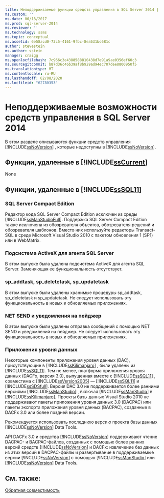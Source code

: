 ```yaml
---
title: Неподдерживаемые функции средств управления в SQL Server 2014 | Документация Майкрософт
ms.custom: ''
ms.date: 06/13/2017
ms.prod: sql-server-2014
ms.reviewer: ''
ms.technology: ssms
ms.topic: conceptual
ms.assetid: 6e58acd0-73c5-4161-9fbc-8ea531bc681c
author: stevestein
ms.author: sstein
manager: craigg
ms.openlocfilehash: 7c966c3e4388588810438d7e91a9ae0356ef60c3
ms.sourcegitcommit: b87d36c46b39af8b929ad94ec707dee8800950f5
ms.translationtype: MT
ms.contentlocale: ru-RU
ms.lasthandoff: 02/08/2020
ms.locfileid: "62780353"
---
```

# <a name="discontinued-management-tools-features-in-sql-server-2014"></a>Неподдерживаемые возможности средств управления в SQL Server 2014
  В этом разделе описываются функции средств управления [!INCLUDE[ssNoVersion](../includes/ssnoversion-md.md)] , которые недоступны в [!INCLUDE[ssNoVersion](../includes/ssnoversion-md.md)].  
  
## <a name="features-removed-in-includesscurrentincludessscurrent-mdmd"></a>Функции, удаленные в [!INCLUDE[ssCurrent](../includes/sscurrent-md.md)]  
 None  
  
## <a name="features-removed-in-includesssql11includessssql11-mdmd"></a>Функции, удаленные в [!INCLUDE[ssSQL11](../includes/sssql11-md.md)]  
  
### <a name="sql-server-compact-edition"></a>SQL Server Compact Edition  
 Редактор кода SQL Server Compact Edition исключен из среды [!INCLUDE[ssManStudioFull](../includes/ssmanstudiofull-md.md)]. Поддержка SQL Server Compact Edition также исключена из обозревателя объектов, обозревателя решений и обозревателя шаблонов. Вместо них используйте редакторы Transact-SQL в среде Microsoft Visual Studio 2010 с пакетом обновления 1 (SP1) или в WebMatrix.  
  
### <a name="activex-subsystem-for-sql-server-agent"></a>Подсистема ActiveX для агента SQL Server  
 В этом выпуске была удалена подсистема ActiveX для агента SQL Server. Заменяющая ее функциональность отсутствует.  
  
### <a name="sp_addtask-sp_deletetask-sp_updatetask"></a>sp_addtask, sp_deletetask, sp_updatetask  
 В этом выпуске были удалены хранимые процедуры sp_addtask, sp_deletetask и sp_updatetask. Не следует использовать эту функциональность в новых и обновляемых приложениях.  
  
### <a name="net-send-and-pager-notification"></a>NET SEND и уведомления на пейджер  
 В этом выпуске были удалены отправка сообщений с помощью NET SEND и уведомлений на пейджер. Не следует использовать эту функциональность в новых и обновляемых приложениях.  
  
### <a name="data-tier-applications"></a>Приложения уровня данных  
 Некоторые компоненты приложения уровня данных (DAC), присутствующие в [!INCLUDE[ssKilimanjaro](../includes/sskilimanjaro-md.md)] , были удалены из [!INCLUDE[ssSQL11](../includes/sssql11-md.md)]. Тем не менее, платформа приложения уровня данных (DACFx, версия 3.0), выпущенная вместе с [!INCLUDE[ssSQL11](../includes/sssql11-md.md)] , совместима с [!INCLUDE[ssVersion2005](../includes/ssversion2005-md.md)] — [!INCLUDE[ssSQL11](../includes/sssql11-md.md)] и [!INCLUDE[ssSDSfull](../includes/sssdsfull-md.md)]. Версия DAC 3.0 не поддерживается более ранними версиями [!INCLUDE[ssManStudio](../includes/ssmanstudio-md.md)] , включая [!INCLUDE[ssManStudio](../includes/ssmanstudio-md.md)] в [!INCLUDE[ssKilimanjaro](../includes/sskilimanjaro-md.md)]. Проекты базы данных Visual Studio 2010 не поддерживают пакеты приложения уровня данных 3.0 (DACPAC) или пакеты экспорта приложения уровня данных (BACPAC), созданные в DACFx 3.0 или более поздней версии.  
  
 Рекомендуется использовать последнюю версию проекта базы данных [!INCLUDE[ssNoVersion](../includes/ssnoversion-md.md)] Data Tools.  
  
 API DACFx 3.0 и средства [!INCLUDE[ssNoVersion](../includes/ssnoversion-md.md)] поддерживают чтение DACPAC- и BACPAC-файлов, созданных с помощью более ранних версий средств [!INCLUDE[ssNoVersion](../includes/ssnoversion-md.md)] и DACFx: извлечение баз данных из этих версий в DACPAC-файлы и развертывание в поддерживаемые версии [!INCLUDE[ssNoVersion](../includes/ssnoversion-md.md)] с помощью [!INCLUDE[ssManStudio](../includes/ssmanstudio-md.md)] или [!INCLUDE[ssNoVersion](../includes/ssnoversion-md.md)] Data Tools.  
  
## <a name="see-also"></a>См. также:  
 [Обратная совместимость](../../2014/getting-started/backward-compatibility.md)  
  
  
